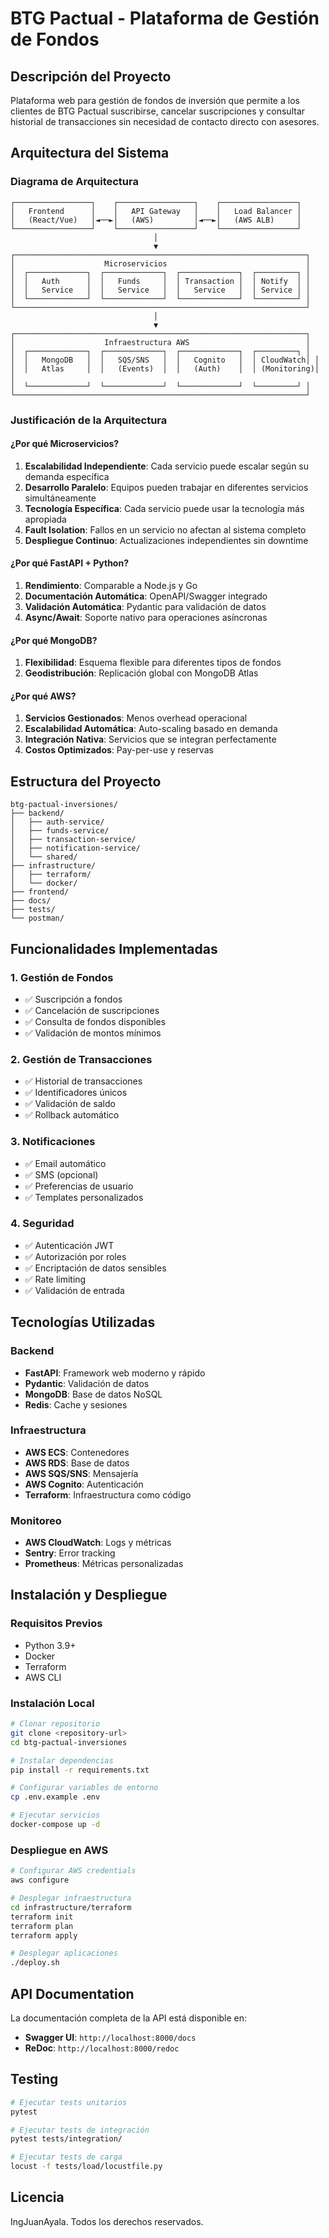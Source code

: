 # BTG Pactual - Plataforma de Gestión de Fondos

## Descripción del Proyecto

Plataforma web para gestión de fondos de inversión que permite a los clientes de BTG Pactual suscribirse, cancelar suscripciones y consultar historial de transacciones sin necesidad de contacto directo con asesores.

## Arquitectura del Sistema

### Diagrama de Arquitectura

```
┌─────────────────┐    ┌─────────────────┐    ┌─────────────────┐
│   Frontend      │    │   API Gateway   │    │   Load Balancer │
│   (React/Vue)   │◄──►│   (AWS)         │◄──►│   (AWS ALB)     │
└─────────────────┘    └─────────────────┘    └─────────────────┘
                                │
                                ▼
┌─────────────────────────────────────────────────────────────────┐
│                    Microservicios                               │
│  ┌─────────────┐  ┌─────────────┐  ┌─────────────┐  ┌─────────┐ │
│  │   Auth      │  │   Funds     │  │ Transaction │  │ Notify  │ │
│  │   Service   │  │   Service   │  │   Service   │  │ Service │ │
│  └─────────────┘  └─────────────┘  └─────────────┘  └─────────┘ │
└─────────────────────────────────────────────────────────────────┘
                                │
                                ▼
┌─────────────────────────────────────────────────────────────────┐
│                    Infraestructura AWS                          │
│  ┌─────────────┐  ┌─────────────┐  ┌─────────────┐  ┌─────────┐ │
│  │   MongoDB   │  │   SQS/SNS   │  │   Cognito   │  │ CloudWatch│ │
│  │   Atlas     │  │   (Events)  │  │   (Auth)    │  │ (Monitoring)│ │
│  └─────────────┘  └─────────────┘  └─────────────┘  └─────────┘ │
└─────────────────────────────────────────────────────────────────┘
```

### Justificación de la Arquitectura

#### **¿Por qué Microservicios?**

1. **Escalabilidad Independiente**: Cada servicio puede escalar según su demanda específica
2. **Desarrollo Paralelo**: Equipos pueden trabajar en diferentes servicios simultáneamente
3. **Tecnología Específica**: Cada servicio puede usar la tecnología más apropiada
4. **Fault Isolation**: Fallos en un servicio no afectan al sistema completo
5. **Despliegue Continuo**: Actualizaciones independientes sin downtime

#### **¿Por qué FastAPI + Python?**

1. **Rendimiento**: Comparable a Node.js y Go
2. **Documentación Automática**: OpenAPI/Swagger integrado
3. **Validación Automática**: Pydantic para validación de datos
4. **Async/Await**: Soporte nativo para operaciones asíncronas

#### **¿Por qué MongoDB?**

1. **Flexibilidad**: Esquema flexible para diferentes tipos de fondos
2. **Geodistribución**: Replicación global con MongoDB Atlas

#### **¿Por qué AWS?**

1. **Servicios Gestionados**: Menos overhead operacional
2. **Escalabilidad Automática**: Auto-scaling basado en demanda
3. **Integración Nativa**: Servicios que se integran perfectamente
4. **Costos Optimizados**: Pay-per-use y reservas

## Estructura del Proyecto

```
btg-pactual-inversiones/
├── backend/
│   ├── auth-service/
│   ├── funds-service/
│   ├── transaction-service/
│   ├── notification-service/
│   └── shared/
├── infrastructure/
│   ├── terraform/
│   └── docker/
├── frontend/
├── docs/
├── tests/
└── postman/
```

## Funcionalidades Implementadas

### 1. Gestión de Fondos
- ✅ Suscripción a fondos
- ✅ Cancelación de suscripciones
- ✅ Consulta de fondos disponibles
- ✅ Validación de montos mínimos

### 2. Gestión de Transacciones
- ✅ Historial de transacciones
- ✅ Identificadores únicos
- ✅ Validación de saldo
- ✅ Rollback automático

### 3. Notificaciones
- ✅ Email automático
- ✅ SMS (opcional)
- ✅ Preferencias de usuario
- ✅ Templates personalizados

### 4. Seguridad
- ✅ Autenticación JWT
- ✅ Autorización por roles
- ✅ Encriptación de datos sensibles
- ✅ Rate limiting
- ✅ Validación de entrada

## Tecnologías Utilizadas

### Backend
- **FastAPI**: Framework web moderno y rápido
- **Pydantic**: Validación de datos
- **MongoDB**: Base de datos NoSQL
- **Redis**: Cache y sesiones

### Infraestructura
- **AWS ECS**: Contenedores
- **AWS RDS**: Base de datos
- **AWS SQS/SNS**: Mensajería
- **AWS Cognito**: Autenticación
- **Terraform**: Infraestructura como código

### Monitoreo
- **AWS CloudWatch**: Logs y métricas
- **Sentry**: Error tracking
- **Prometheus**: Métricas personalizadas

## Instalación y Despliegue

### Requisitos Previos
- Python 3.9+
- Docker
- Terraform
- AWS CLI

### Instalación Local
```bash
# Clonar repositorio
git clone <repository-url>
cd btg-pactual-inversiones

# Instalar dependencias
pip install -r requirements.txt

# Configurar variables de entorno
cp .env.example .env

# Ejecutar servicios
docker-compose up -d
```

### Despliegue en AWS
```bash
# Configurar AWS credentials
aws configure

# Desplegar infraestructura
cd infrastructure/terraform
terraform init
terraform plan
terraform apply

# Desplegar aplicaciones
./deploy.sh
```

## API Documentation

La documentación completa de la API está disponible en:
- **Swagger UI**: `http://localhost:8000/docs`
- **ReDoc**: `http://localhost:8000/redoc`

## Testing

```bash
# Ejecutar tests unitarios
pytest

# Ejecutar tests de integración
pytest tests/integration/

# Ejecutar tests de carga
locust -f tests/load/locustfile.py
```

## Licencia

IngJuanAyala. Todos los derechos reservados.

